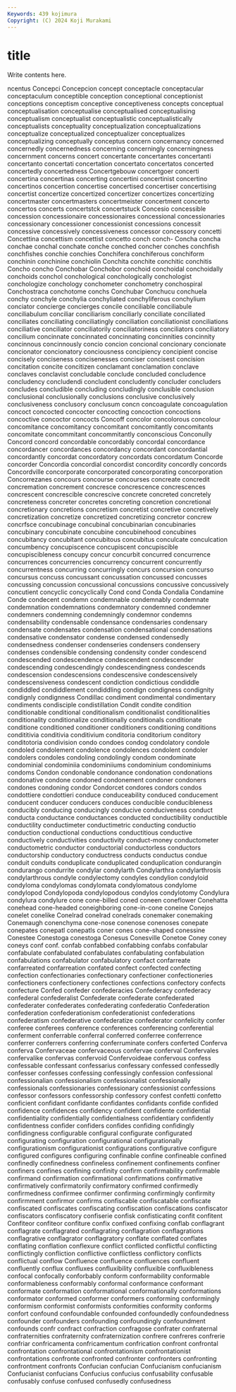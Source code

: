 ```yaml
---
Keywords: 439 kojimura
Copyright: (C) 2024 Koji Murakami
---
```


# title

Write contents here.



ncentus Concepci Concepcion concept conceptacle conceptacular conceptaculum
conceptible conception conceptional conceptionist conceptions conceptism conceptive conceptiveness concepts conceptual
conceptualisation conceptualise conceptualised conceptualising conceptualism conceptualist conceptualistic conceptualistically conceptualists conceptuality
conceptualization conceptualizations conceptualize conceptualized conceptualizer conceptualizes conceptualizing conceptually conceptus concern
concernancy concerned concernedly concernedness concerning concerningly concerningness concernment concerns concert
concertante concertantes concertanti concertanto concertati concertation concertato concertatos concerted concertedly
concertedness Concertgebouw concertgoer concerti concertina concertinas concerting concertini concertinist concertino
concertinos concertion concertise concertised concertiser concertising concertist concertize concertized concertizer
concertizes concertizing concertmaster concertmasters concertmeister concertment concerto concertos concerts concertstck
concertstuck Concesio concessible concession concessionaire concessionaires concessional concessionaries concessionary concessioner
concessionist concessions concessit concessive concessively concessiveness concessor concessory concetti Concettina
concettism concettist concetto conch conch- Concha concha conchae conchal conchate
conche conched concher conches conchfish conchfishes conchie conchies Conchifera conchiferous
conchiform conchinin conchinine conchiolin Conchita conchite conchitic conchitis Concho concho
Conchobar Conchobor conchoid conchoidal conchoidally conchoids conchol conchological conchologically conchologist
conchologize conchology conchometer conchometry conchospiral Conchostraca conchotome conchs Conchubar Conchucu
conchuela conchy conchyle conchylia conchyliated conchyliferous conchylium conciator concierge concierges
concile conciliable conciliabule conciliabulum conciliar conciliarism conciliarly conciliate conciliated conciliates
conciliating conciliatingly conciliation conciliationist conciliations conciliative conciliator conciliatorily conciliatoriness conciliators
conciliatory concilium concinnate concinnated concinnating concinnities concinnity concinnous concinnously concio
concion concional concionary concionate concionator concionatory conciousness concipiency concipient concise
concisely conciseness concisenesses conciser concisest concision concitation concite concitizen conclamant
conclamation conclave conclaves conclavist concludable conclude concluded concludence concludency concludendi
concludent concludently concluder concluders concludes concludible concluding concludingly conclusible conclusion
conclusional conclusionally conclusions conclusive conclusively conclusiveness conclusory conclusum concn concoagulate
concoagulation concoct concocted concocter concocting concoction concoctions concoctive concoctor concocts
Concoff concolor concolorous concolour concomitance concomitancy concomitant concomitantly concomitants concomitate
concommitant concommitantly conconscious Conconully Concord concord concordable concordably concordal concordance
concordancer concordances concordancy concordant concordantial concordantly concordat concordatory concordats concordatum
Concorde concorder Concordia concordial concordist concordity concordly concords Concordville concorporate
concorporated concorporating concorporation Concorrezanes concours concourse concourses concreate concredit concremation
concrement concresce concrescence concrescences concrescent concrescible concrescive concrete concreted concretely
concreteness concreter concretes concreting concretion concretional concretionary concretions concretism concretist
concretive concretively concretization concretize concretized concretizing concretor concrew concrfsce concubinage
concubinal concubinarian concubinaries concubinary concubinate concubine concubinehood concubines concubitancy concubitant
concubitous concubitus conculcate conculcation concumbency concupiscence concupiscent concupiscible concupiscibleness concupy
concur concurbit concurred concurrence concurrences concurrencies concurrency concurrent concurrently concurrentness
concurring concurringly concurs concursion concurso concursus concuss concussant concussation concussed
concusses concussing concussion concussional concussions concussive concussively concutient concyclic concyclically
Cond cond Conda Condalia Condamine Conde condecent condemn condemnable condemnably
condemnate condemnation condemnations condemnatory condemned condemner condemners condemning condemningly condemnor
condemns condensability condensable condensance condensaries condensary condensate condensates condensation condensational
condensations condensative condensator condense condensed condensedly condensedness condenser condenseries condensers
condensery condenses condensible condensing condensity conder condescend condescended condescendence condescendent
condescender condescending condescendingly condescendingness condescends condescension condescensions condescensive condescensively condescensiveness
condescent condiction condictious condiddle condiddled condiddlement condiddling condign condigness condignity
condignly condignness Condillac condiment condimental condimentary condiments condisciple condistillation Condit
condite condition conditionable conditional conditionalism conditionalist conditionalities conditionality conditionalize conditionally
conditionals conditionate conditione conditioned conditioner conditioners conditioning conditions condititivia conditivia
conditivium conditoria conditorium conditory conditotoria condivision condo condoes condog condolatory
condole condoled condolement condolence condolences condolent condoler condolers condoles condoling
condolingly condom condominate condominial condominiia condominiiums condominium condominiums condoms Condon
condonable condonance condonation condonations condonative condone condoned condonement condoner condoners
condones condoning condor Condorcet condores condors condos condottiere condottieri conduce
conduceability conduced conducement conducent conducer conducers conduces conducible conducibleness conducibly
conducing conducingly conducive conduciveness conduct conducta conductance conductances conducted conductibility
conductible conductility conductimeter conductimetric conducting conductio conduction conductional conductions conductitious
conductive conductively conductivities conductivity conduct-money conductometer conductometric conductor conductorial conductorless
conductors conductorship conductory conductress conducts conductus condue conduit conduits conduplicate
conduplicated conduplication condurangin condurango condurrite condylar condylarth Condylarthra condylarthrosis condylarthrous
condyle condylectomy condyles condylion condyloid condyloma condylomas condylomata condylomatous condylome
condylopod Condylopoda condylopodous condylos condylotomy Condylura condylura condylure cone cone-billed
coned coneen coneflower Conehatta conehead cone-headed coneighboring cone-in-cone coneine Conejos
conelet conelike Conelrad conelrad conelrads conemaker conemaking Conemaugh conenchyma cone-nose
conenose conenoses conepate conepates conepatl conepatls coner cones cone-shaped conessine
Conestee Conestoga conestoga Conesus Conesville Conetoe Coney coney coneys conf
conf. confab confabbed confabbing confabs confabular confabulate confabulated confabulates confabulating
confabulation confabulations confabulator confabulatory confact confarreate confarreated confarreation confated confect
confected confecting confection confectionaries confectionary confectioner confectioneries confectioners confectionery confectiones
confections confectory confects confecture Confed confeder confederacies Confederacy confederacy confederal
confederalist Confederate confederate confederated confederater confederates confederating confederatio Confederation confederation
confederationism confederationist confederations confederatism confederative confederatize confederator confelicity confer conferee
conferees conference conferences conferencing conferential conferment conferrable conferral conferred conferree
conferrence conferrer conferrers conferring conferruminate confers conferted Conferva conferva Confervaceae
confervaceous confervae conferval Confervales confervalike confervas confervoid Confervoideae confervous confess
confessable confessant confessarius confessary confessed confessedly confesser confesses confessing confessingly
confession confessional confessionalian confessionalism confessionalist confessionally confessionals confessionaries confessionary confessionist
confessions confessor confessors confessorship confessory confest confetti confetto conficient confidant
confidante confidantes confidants confide confided confidence confidences confidency confident confidente
confidential confidentiality confidentially confidentialness confidentiary confidently confidentness confider confiders confides
confiding confidingly confidingness configurable configural configurate configurated configurating configuration configurational
configurationally configurationism configurationist configurations configurative configure configured configures configuring confinable
confine confineable confined confinedly confinedness confineless confinement confinements confiner confiners
confines confining confinity confirm confirmability confirmable confirmand confirmation confirmational confirmations
confirmative confirmatively confirmatorily confirmatory confirmed confirmedly confirmedness confirmee confirmer confirming
confirmingly confirmity confirmment confirmor confirms confiscable confiscatable confiscate confiscated confiscates
confiscating confiscation confiscations confiscator confiscators confiscatory confiserie confisk confisticating confit
confitent Confiteor confiteor confiture confix confixed confixing conflab conflagrant conflagrate
conflagrated conflagrating conflagration conflagrations conflagrative conflagrator conflagratory conflate conflated conflates
conflating conflation conflexure conflict conflicted conflictful conflicting conflictingly confliction conflictive
conflictless conflictory conflicts conflictual conflow Confluence confluence confluences confluent confluently
conflux confluxes confluxibility confluxible confluxibleness confocal confocally conforbably conform conformability
conformable conformableness conformably conformal conformance conformant conformate conformation conformational conformationally
conformations conformator conformed conformer conformers conforming conformingly conformism conformist conformists
conformities conformity conforms confort confound confoundable confounded confoundedly confoundedness confounder
confounders confounding confoundingly confoundment confounds confr confract confraction confragose confrater
confraternal confraternities confraternity confraternization confrere confreres confrerie confriar confricamenta confricamentum
confrication confront confrontal confrontation confrontational confrontationism confrontationist confrontations confronte confronted
confronter confronters confronting confrontment confronts Confucian confucian Confucianism confucianism Confucianist
confucians Confucius confucius confusability confusable confusably confuse confused confusedly confusedness
